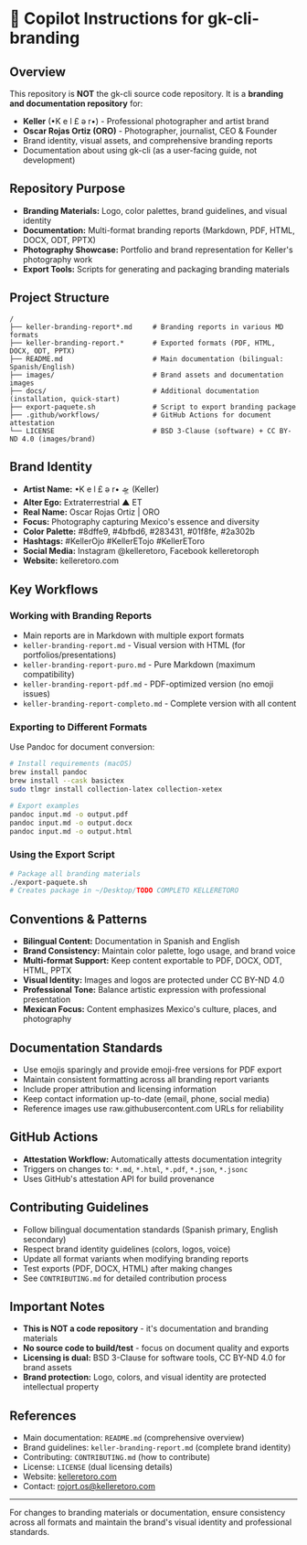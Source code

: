 # 🤖 Copilot Instructions for gk-cli-branding

## Overview
This repository is **NOT** the gk-cli source code repository. It is a **branding and documentation repository** for:
- **Keller** (•K e l £ ǝ r•) - Professional photographer and artist brand
- **Oscar Rojas Ortiz (ORO)** - Photographer, journalist, CEO & Founder
- Brand identity, visual assets, and comprehensive branding reports
- Documentation about using gk-cli (as a user-facing guide, not development)

## Repository Purpose
- **Branding Materials:** Logo, color palettes, brand guidelines, and visual identity
- **Documentation:** Multi-format branding reports (Markdown, PDF, HTML, DOCX, ODT, PPTX)
- **Photography Showcase:** Portfolio and brand representation for Keller's photography work
- **Export Tools:** Scripts for generating and packaging branding materials

## Project Structure
```
/
├── keller-branding-report*.md     # Branding reports in various MD formats
├── keller-branding-report.*       # Exported formats (PDF, HTML, DOCX, ODT, PPTX)
├── README.md                      # Main documentation (bilingual: Spanish/English)
├── images/                        # Brand assets and documentation images
├── docs/                          # Additional documentation (installation, quick-start)
├── export-paquete.sh              # Script to export branding package
├── .github/workflows/             # GitHub Actions for document attestation
└── LICENSE                        # BSD 3-Clause (software) + CC BY-ND 4.0 (images/brand)
```

## Brand Identity
- **Artist Name:** •K e l £ ǝ r• 🛸 (Keller)
- **Alter Ego:** Extraterrestrial ▲ ET
- **Real Name:** Oscar Rojas Ortiz | ORO
- **Focus:** Photography capturing Mexico's essence and diversity
- **Color Palette:** #8dffe9, #4bfbd6, #283431, #01f8fe, #2a302b
- **Hashtags:** #KellerOjo #KellerETojo #KellerEToro
- **Social Media:** Instagram @kelleretoro, Facebook kelleretoroph
- **Website:** kelleretoro.com

## Key Workflows

### Working with Branding Reports
- Main reports are in Markdown with multiple export formats
- `keller-branding-report.md` - Visual version with HTML (for portfolios/presentations)
- `keller-branding-report-puro.md` - Pure Markdown (maximum compatibility)
- `keller-branding-report-pdf.md` - PDF-optimized version (no emoji issues)
- `keller-branding-report-completo.md` - Complete version with all content

### Exporting to Different Formats
Use Pandoc for document conversion:
```bash
# Install requirements (macOS)
brew install pandoc
brew install --cask basictex
sudo tlmgr install collection-latex collection-xetex

# Export examples
pandoc input.md -o output.pdf
pandoc input.md -o output.docx
pandoc input.md -o output.html
```

### Using the Export Script
```bash
# Package all branding materials
./export-paquete.sh
# Creates package in ~/Desktop/TODO COMPLETO KELLERETORO
```

## Conventions & Patterns
- **Bilingual Content:** Documentation in Spanish and English
- **Brand Consistency:** Maintain color palette, logo usage, and brand voice
- **Multi-format Support:** Keep content exportable to PDF, DOCX, ODT, HTML, PPTX
- **Visual Identity:** Images and logos are protected under CC BY-ND 4.0
- **Professional Tone:** Balance artistic expression with professional presentation
- **Mexican Focus:** Content emphasizes Mexico's culture, places, and photography

## Documentation Standards
- Use emojis sparingly and provide emoji-free versions for PDF export
- Maintain consistent formatting across all branding report variants
- Include proper attribution and licensing information
- Keep contact information up-to-date (email, phone, social media)
- Reference images use raw.githubusercontent.com URLs for reliability

## GitHub Actions
- **Attestation Workflow:** Automatically attests documentation integrity
- Triggers on changes to: `*.md`, `*.html`, `*.pdf`, `*.json`, `*.jsonc`
- Uses GitHub's attestation API for build provenance

## Contributing Guidelines
- Follow bilingual documentation standards (Spanish primary, English secondary)
- Respect brand identity guidelines (colors, logos, voice)
- Update all format variants when modifying branding reports
- Test exports (PDF, DOCX, HTML) after making changes
- See `CONTRIBUTING.md` for detailed contribution process

## Important Notes
- **This is NOT a code repository** - it's documentation and branding materials
- **No source code to build/test** - focus on document quality and exports
- **Licensing is dual:** BSD 3-Clause for software tools, CC BY-ND 4.0 for brand assets
- **Brand protection:** Logo, colors, and visual identity are protected intellectual property

## References
- Main documentation: `README.md` (comprehensive overview)
- Brand guidelines: `keller-branding-report.md` (complete brand identity)
- Contributing: `CONTRIBUTING.md` (how to contribute)
- License: `LICENSE` (dual licensing details)
- Website: [kelleretoro.com](https://kelleretoro.com)
- Contact: rojort.os@kelleretoro.com

---
For changes to branding materials or documentation, ensure consistency across all formats and maintain the brand's visual identity and professional standards.
